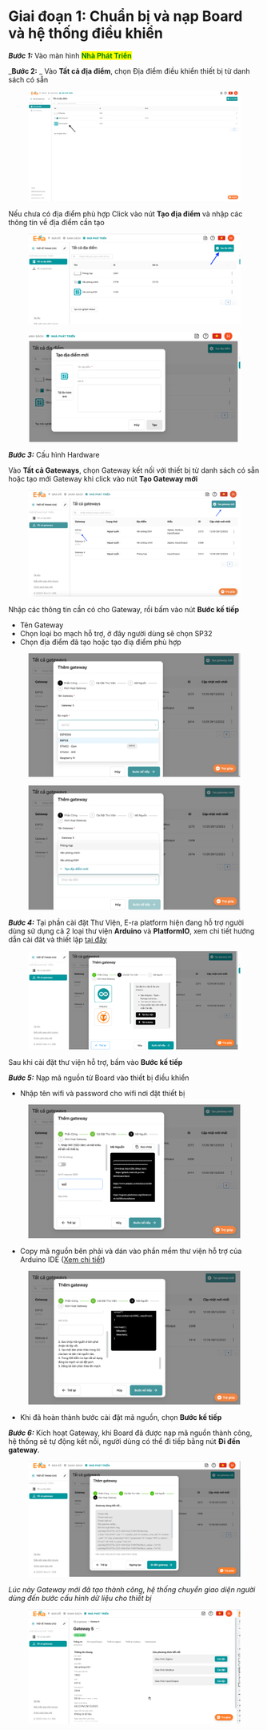 # Giai đoạn 1: Chuẩn bị và nạp Board và hệ thống điều khiển

_**Bước 1:**_ Vào màn hình <mark style="color:green;">**Nhà Phát Triển**</mark>

_**Bước 2:** _ Vào **Tất cả địa điểm**, chọn Địa điểm điều khiển thiết bị từ danh sách có sẵn&#x20;

<figure><img src="../../../.gitbook/assets/Screen Shot 2022-12-29 at 14.12.41.png" alt=""><figcaption></figcaption></figure>

Nếu chưa có địa điểm phù hợp Click vào nút **Tạo địa điểm** và nhập các thông tin về địa điểm cần tạo

<div>

<figure><img src="../../../.gitbook/assets/Screen Shot 2022-12-29 at 14.16.21.png" alt=""><figcaption></figcaption></figure>

 

<figure><img src="../../../.gitbook/assets/Screen Shot 2022-12-29 at 14.19.01.png" alt=""><figcaption></figcaption></figure>

</div>

_**Bước 3:**_ Cấu hình Hardware

Vào **Tất cả Gateways**, chọn Gateway kết nối với thiết bị từ danh sách có sẵn hoặc tạo mới Gateway khi click vào nút **Tạo Gateway mới**

<figure><img src="../../../.gitbook/assets/Screen Shot 2022-12-29 at 14.48.20.png" alt=""><figcaption></figcaption></figure>

Nhập các thông tin cần có cho Gateway, rồi bấm vào nút **Bước kế tiếp**

* Tên Gateway
* Chọn loại bo mạch hỗ trợ, ở đây người dùng sẽ chọn SP32
* Chọn địa điểm đã tạo hoặc tạo điạ điểm phù hợp

<div>

<figure><img src="../../../.gitbook/assets/Screen Shot 2022-12-29 at 15.07.04.png" alt=""><figcaption></figcaption></figure>

 

<figure><img src="../../../.gitbook/assets/Screen Shot 2022-12-29 at 14.53.02.png" alt=""><figcaption></figcaption></figure>

</div>

_**Bước 4:**_ Tại phần cài đặt Thư Viện, E-ra platform hiện đang hỗ trợ người dùng sử dụng cả 2 loại thư viện **Arduino** và **PlatformIO**, xem chi tiết hướng dẫn cài đăt và thiết lập [tại đây](https://era-open-iot-platform.gitbook.io/documentation/huong-dan-su-dung/chuan-bi-firmware/esp32-stm32-esp-8266)

<figure><img src="../../../.gitbook/assets/Screen Shot 2022-12-29 at 15.19.42.png" alt=""><figcaption></figcaption></figure>

Sau khi cài đặt thư viện hỗ trợ, bấm vào **Bước kế tiếp**

_**Bước 5:**_ Nạp mã nguồn từ Board vào thiết bị điều khiển

* Nhập tên wifi và password cho wifi nơi đặt thiết bị&#x20;

<figure><img src="../../../.gitbook/assets/Screen Shot 2022-12-29 at 15.48.39.png" alt=""><figcaption></figcaption></figure>

* Copy mã nguồn bên phải và dán vào phần mềm thư viện hỗ trợ của Arduino IDE ([Xem chi tiết](https://era-open-iot-platform.gitbook.io/documentation/huong-dan-su-dung/chuan-bi-firmware/esp32-stm32-esp-8266))

<figure><img src="../../../.gitbook/assets/Screen Shot 2022-12-29 at 15.57.09.png" alt=""><figcaption></figcaption></figure>

* Khi đã hoàn thành bước cài đặt mã nguồn, chọn **Bước kế tiếp**&#x20;

_**Bước 6:**_ Kích hoạt Gateway, khi Board đã được nạp mã nguồn thành công, hệ thống sẽ tự động kết nối, người dùng có thể đi tiếp bằng nút **Đi đến gateway**.

<figure><img src="../../../.gitbook/assets/Screen Shot 2022-12-29 at 16.24.09.png" alt=""><figcaption></figcaption></figure>

_Lúc này Gateway mới đã tạo thành công, hệ thống chuyển giao diện người dùng đến bước cấu hình dữ liệu cho thiết bị_

<figure><img src="../../../.gitbook/assets/Screen Shot 2022-12-29 at 16.33.16.png" alt=""><figcaption></figcaption></figure>
